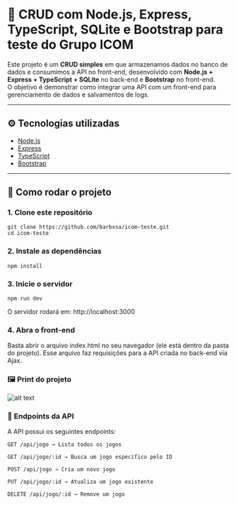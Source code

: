 # 📌 CRUD com Node.js, Express, TypeScript, SQLite e Bootstrap para teste do Grupo ICOM

Este projeto é um **CRUD simples** em que armazenamos dados no banco de dados e consumimos a API no front-end, desenvolvido com **Node.js + Express + TypeScript + SQLite** no back-end e **Bootstrap** no front-end.  
O objetivo é demonstrar como integrar uma API com um front-end para gerenciamento de dados e salvamentos de logs.

---

## ⚙️ Tecnologias utilizadas

- [Node.js](https://nodejs.org/)
- [Express](https://expressjs.com/)
- [TypeScript](https://www.typescriptlang.org/)
- [Bootstrap](https://getbootstrap.com/)

---

## 🚀 Como rodar o projeto

### 1. Clone este repositório
```
git clone https://github.com/barbxsa/icom-teste.git
cd icom-teste
```
### 2. Instale as dependências 
``` 
npm install
```
### 3. Inicie o servidor
```
npm run dev
```
O servidor rodará em:
http://localhost:3000 
### 4. Abra o front-end
Basta abrir o arquivo index.html no seu navegador (ele está dentro da pasta do projeto).
Esse arquivo faz requisições para a API criada no back-end via Ajax.

### 🖼️ Print do projeto

![alt text](https://raw.githubusercontent.com/barbxsa/icom-teste/refs/heads/main/screenshot.png)


### 📄 Endpoints da API
A API possui os seguintes endpoints:

```
GET /api/jogo → Lista todos os jogos

GET /api/jogo/:id → Busca um jogo específico pelo ID

POST /api/jogo → Cria um novo jogo

PUT /api/jogo/:id → Atualiza um jogo existente

DELETE /api/jogo/:id → Remove um jogo
```
